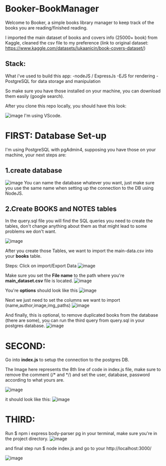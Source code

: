 # Booker-BookManager

Welcome to Booker, a simple books library manager to keep track of the books you are reading/finished reading.

I imported the main dataset of books and covers info (25000+ book) from Kaggle, cleaned the csv file to my preference (link to original dataset: https://www.kaggle.com/datasets/lukaanicin/book-covers-dataset/)

## Stack:
  What i've used to build this app:
  -nodeJS / ExpressJs
  -EJS for rendering
  -PostgreSQL for data storage and manipulation

  So make sure you have those installed on your machine, you can download them easily (google search).


After you clone this repo locally, you should have this look:

![image](https://github.com/0xNoSystem/Booker-BookManager/assets/141743613/646c5f68-da0d-41fc-912f-0bc3dc76f103)
I'm using VScode.

# FIRST: Database Set-up

I'm using PostgreSQL with pgAdmin4, supposing you have those on your machine, your next steps are:

## 1.create database 

![image](https://github.com/0xNoSystem/Booker-BookManager/assets/141743613/14b2eeab-3211-46f7-92db-9b9195284722)
You can name the database whatever you want, just make sure you use the same name when setting up the connection to the DB using NodeJS.

## 2.Create BOOKS and NOTES tables

In the query.sql file you will find the SQL queries you need to create the tables, don't change anything about them as that might lead to some problems we don't want.

![image](https://github.com/0xNoSystem/Booker-BookManager/assets/141743613/cd108e36-3f25-46fc-9495-465f16fdf8e5)

After you create those Tables, we want to import the main-data.csv into your **books** table.

Steps:
  Click on import/Export Data 
  ![image](https://github.com/0xNoSystem/Booker-BookManager/assets/141743613/e433ef05-9598-4b1e-8070-dc294a5a1263)

  Make sure you set the **File name** to the path where you're **main_dataset.csv** file is located.
  ![image](https://github.com/0xNoSystem/Booker-BookManager/assets/141743613/3a12c105-ea88-4ce3-a5a2-0733d0008ab4)

  You're **options** should look like this
  ![image](https://github.com/0xNoSystem/Booker-BookManager/assets/141743613/9c9ec6a0-d57d-4e9b-89c7-fed2bb9e4d00)

  Next we just need to set the columns we want to import (name,author,image,img_paths)
  ![image](https://github.com/0xNoSystem/Booker-BookManager/assets/141743613/7508cc5d-db77-43cb-89e3-b5532b67d9aa)

  And finally, this is optional, to remove duplicated books from the database (there are some), you can run the third query from query.sql in your postgres database.
  ![image](https://github.com/0xNoSystem/Booker-BookManager/assets/141743613/38b9fc6e-9a47-4180-a5c5-dbe7e6ad5a1a)


# SECOND:

  Go into **index.js** to setup the connection to the postgres DB.

  The Image here represents the 8th line of code in index.js file, make sure to remove the comment (/* and */)
  and set the user, database, password according to what yours are.
  
  ![image](https://github.com/0xNoSystem/Booker-BookManager/assets/141743613/90bc4468-a72c-4a79-80d7-1d3a84ba6430)

  it should look like this:
        ![image](https://github.com/0xNoSystem/Booker-BookManager/assets/141743613/38d61d15-fa53-4763-9eaa-87941c09aaca)



# THIRD:

Run $ npm i express body-parser pg in your terminal,  make sure you're in the project directory.
![image](https://github.com/0xNoSystem/Booker-BookManager/assets/141743613/7dc13ba9-df30-46c2-b4c3-86e45ee50755)

and final step run $ node index.js and go to your http://localhost:3000/

![image](https://github.com/0xNoSystem/Booker-BookManager/assets/141743613/9555e5c9-b6f4-43e7-94f4-5354d94c8566)



















